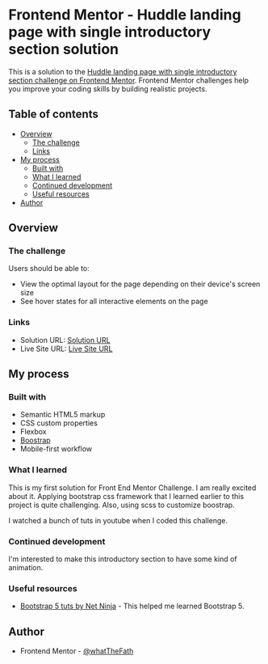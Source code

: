 # Frontend Mentor - Huddle landing page with single introductory section solution

This is a solution to the [Huddle landing page with single introductory section challenge on Frontend Mentor](https://www.frontendmentor.io/challenges/huddle-landing-page-with-a-single-introductory-section-B_2Wvxgi0). Frontend Mentor challenges help you improve your coding skills by building realistic projects.

## Table of contents

- [Overview](#overview)
  - [The challenge](#the-challenge)
  - [Links](#links)
- [My process](#my-process)
  - [Built with](#built-with)
  - [What I learned](#what-i-learned)
  - [Continued development](#continued-development)
  - [Useful resources](#useful-resources)
- [Author](#author)

## Overview

### The challenge

Users should be able to:

- View the optimal layout for the page depending on their device's screen size
- See hover states for all interactive elements on the page

### Links

- Solution URL: [Solution URL](https://github.com/whatTheFath/huddle-intro-section-frontend-mentor)
- Live Site URL: [Live Site URL](https://whatthefath.github.io/huddle-intro-section-frontend-mentor/)

## My process

### Built with

- Semantic HTML5 markup
- CSS custom properties
- Flexbox
- [Boostrap](https://getbootstrap.com/)
- Mobile-first workflow

### What I learned

This is my first solution for Front End Mentor Challenge. I am really excited about it. Applying bootstrap css framework that I learned earlier to this project is quite challenging. Also, using scss to customize boostrap.

I watched a bunch of tuts in youtube when I coded this challenge.

### Continued development

I'm interested to make this introductory section to have some kind of animation.

### Useful resources

- [Bootstrap 5 tuts by Net Ninja](https://www.youtube.com/playlist?list=PL4cUxeGkcC9joIM91nLzd_qaH_AimmdAR) - This helped me learned Bootstrap 5.

## Author

- Frontend Mentor - [@whatTheFath](https://www.frontendmentor.io/profile/whatTheFath)
